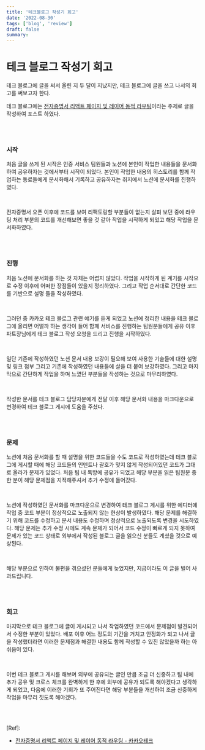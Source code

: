 ```yaml
---
title: '테크블로그 작성기 회고'
date: '2022-08-30'
tags: ['blog', 'review']
draft: false
summary:
---
```


# 테크 블로그 작성기 회고

테크 블로그에 글을 써서 올린 지 두 달이 지났지만, 테크 블로그에 글을 쓰고 나서의 회고를 써보고자 한다. <br />

테크 블로그에는 [전자증명서 리액트 페이지 및 레이어 동적 라우팅](https://tech.kakao.com/2022/07/13/active-routing-for-e-certificate/)이라는 주제로 글을 작성하여 포스트 하였다. <br />

<br /><br />

### 시작

처음 글을 쓰게 된 시작은 인증 서비스 팀원들과 노션에 본인이 작업한 내용들을 문서화하여 공유하자는 것에서부터 시작이 되었다. 본인이 작업한 내용의 히스토리를 함께 작업하는 동료들에게 문서화해서 기록하고 공유하자는 취지에서 노션에 문서화를 진행하였다. <br />

<br />

전자증명서 오픈 이후에 코드를 보여 리팩토링할 부분들이 없는지 살펴 보던 중에 라우팅 처리 부분의 코드를 개선해보면 좋을 것 같아 작업을 시작하게 되었고 해당 작업을 문서화하였다. <br />

<br /><br />

### 진행

처음 노션에 문서화를 하는 것 자체는 어렵지 않았다. 작업을 시작하게 된 계기를 시작으로 수정 이후에 어떠한 장점들이 있을지 정리하였다. 그리고 작업 순서대로 간단한 코드를 기반으로 설명 들을 작성하였다. <br />

<br />

그러던 중 카카오 테크 블로그 관련 얘기를 듣게 되었고 노션에 정리한 내용을 테크 블로그에 올리면 어떨까 하는 생각이 들어 함께 서비스를 진행하는 팀원분들에게 공유 이후 파트장님에게 테크 블로그 작성 요청을 드리고 진행을 시작하였다. <br />

<br />

일단 기존에 작성하였던 노션 문서 내용 보강이 필요해 보여 사용한 기술들에 대한 설명 및 링크 첨부 그리고 기존에 작성하였던 내용들에 살을 더 붙여 보강하였다. 그리고 마지막으로 간단하게 작업을 하며 느꼈던 부분들을 작성하는 것으로 마무리하였다. <br />

<br />

작성한 문서를 테크 블로그 담당자분에게 전달 이후 해당 문서화 내용을 마크다운으로 변경하여 테크 블로그 게시에 도움을 주셨다. <br />

<br /><br />

### 문제

노션에 처음 문서화를 할 때 설명을 위한 코드들을 수도 코드로 작성하였는데 테크 블로그에 게시할 때에 해당 코드들의 인덴트나 괄호가 맞지 않게 작성되어있던 코드가 그대로 올라가 문제가 있었다. 처음 팀 내 톡방에 공유가 되었고 해당 부분을 읽은 팀원분 중 한 분이 해당 문제점을 지적해주셔서 추가 수정에 들어갔다. <br />

<br />

노션에 작성하였던 문서화를 마크다운으로 변경하여 테크 블로그 게시를 위한 에디터에 작업 중 코드 부분이 정상적으로 노출되지 않는 현상이 발생하였다. 해당 문제를 해결하기 위해 코드를 수정하고 문서 내용도 수정하며 정상적으로 노출되도록 변경을 시도하였다. 해당 문제는 추가 수정 시에도 계속 문제가 되어서 코드 수정이 빠르게 되지 못하여 문제가 있는 코드 상태로 외부에서 작성된 블로그 글을 읽으신 분들도 계셨을 것으로 예상된다. <br />

<br />

해당 부분으로 인하여 불편을 겪으셨던 분들에게 늦었지만, 지금이라도 이 글을 빌어 사과드립니다. <br />

<br /><br />

### 회고

마지막으로 테크 블로그에 글이 게시되고 나서 작업하였던 코드에서 문제점이 발견되어서 수정한 부분이 있었다. 배포 이후 어느 정도의 기간을 거치고 안정화가 되고 나서 글을 작성했더라면 이러한 문제점과 해결한 내용도 함께 작성할 수 있진 않았을까 하는 아쉬움이 있다. <br />

<br />

이번 테크 블로그 게시를 해보며 외부에 공유되는 글인 만큼 조금 더 신중하고 팀 내에 추가 공유 및 크로스 체크를 완벽하게 한 후에 외부에 공유가 되도록 해야겠다고 생각하게 되었고, 다음에 이러한 기회가 또 주어진다면 해당 부분들을 개선하여 조금 신중하게 작업을 마무리 짓도록 해야겠다. <br />

<br /><br />

[Ref]:

- [전자증명서 리액트 페이지 및 레이어 동적 라우팅 - 카카오테크](https://tech.kakao.com/2022/07/13/active-routing-for-e-certificate/)

<br /><br /><br />
